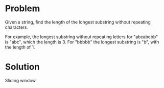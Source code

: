 Problem
===

Given a string, find the length of the longest substring without repeating characters. 

For example, the longest substring without repeating letters for "abcabcbb" is "abc", which the length is 3. For "bbbbb" the longest substring is "b", with the length of 1.

Solution
===
Sliding window